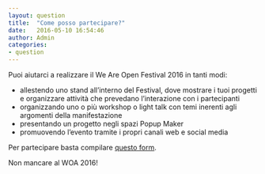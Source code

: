 ```yaml
---
layout: question
title:  "Come posso partecipare?"
date:   2016-05-10 16:54:46
author: Admin
categories:
- question
---
```


<p class="lead">Puoi aiutarci a realizzare il We Are Open Festival 2016 in tanti modi:</p>

<ul class="list-group">
<li class="list-group-item">allestendo uno stand all’interno del Festival, dove mostrare i tuoi progetti e organizzare attività che prevedano l’interazione con i partecipanti</li>
<li class="list-group-item">organizzando uno o più workshop o light talk con temi inerenti agli argomenti della manifestazione</li>
<li class="list-group-item">presentando un progetto negli spazi Popup Maker</li>
<li class="list-group-item">promuovendo l’evento tramite i propri canali web e social media</li>
</ul>

<p class="lead">Per partecipare basta compilare <a href="http://goo.gl/forms/ht5YYvljsh">  questo form</a>.</p>

<p class="lead">Non mancare al WOA 2016!</p>
